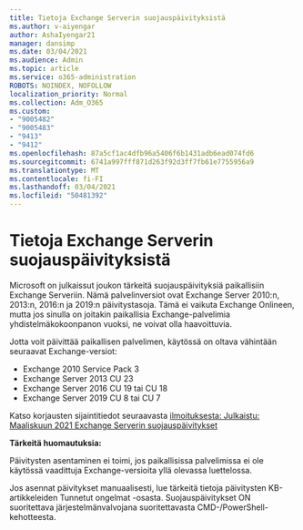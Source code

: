```yaml
---
title: Tietoja Exchange Serverin suojauspäivityksistä
ms.author: v-aiyengar
author: AshaIyengar21
manager: dansimp
ms.date: 03/04/2021
ms.audience: Admin
ms.topic: article
ms.service: o365-administration
ROBOTS: NOINDEX, NOFOLLOW
localization_priority: Normal
ms.collection: Adm_O365
ms.custom:
- "9005482"
- "9005483"
- "9413"
- "9412"
ms.openlocfilehash: 87a5cf1ac4dfb96a5406f6b1431adb6ead074fd6
ms.sourcegitcommit: 6741a997fff871d263f92d3ff7fb61e7755956a9
ms.translationtype: MT
ms.contentlocale: fi-FI
ms.lasthandoff: 03/04/2021
ms.locfileid: "50481392"
---
```

# <a name="about-exchange-server-security-updates"></a>Tietoja Exchange Serverin suojauspäivityksistä

Microsoft on julkaissut joukon tärkeitä suojauspäivityksiä paikallisiin Exchange Serveriin. Nämä palvelinversiot ovat Exchange Server 2010:n, 2013:n, 2016:n ja 2019:n päivitystasoja. Tämä ei vaikuta Exchange Onlineen, mutta jos sinulla on joitakin paikallisia Exchange-palvelimia yhdistelmäkokoonpanon vuoksi, ne voivat olla haavoittuvia.

Jotta voit päivittää paikallisen palvelimen, käytössä on oltava vähintään seuraavat Exchange-versiot:

- Exchange 2010 Service Pack 3
- Exchange Server 2013 CU 23
- Exchange Server 2016 CU 19 tai CU 18
- Exchange Server 2019 CU 8 tai CU 7

Katso korjausten sijaintitiedot seuraavasta [ilmoituksesta: Julkaistu: Maaliskuun 2021 Exchange Serverin suojauspäivitykset](https://techcommunity.microsoft.com/t5/exchange-team-blog/released-march-2021-exchange-server-security-updates/ba-p/2175901)

**Tärkeitä huomautuksia:**

Päivitysten asentaminen ei toimi, jos paikallisissa palvelimissa ei ole käytössä vaadittuja Exchange-versioita yllä olevassa luettelossa.

Jos asennat päivitykset manuaalisesti, lue tärkeitä tietoja päivitysten KB-artikkeleiden Tunnetut ongelmat -osasta. Suojauspäivitykset ON suoritettava järjestelmänvalvojana suoritettavasta CMD-/PowerShell-kehotteesta.
